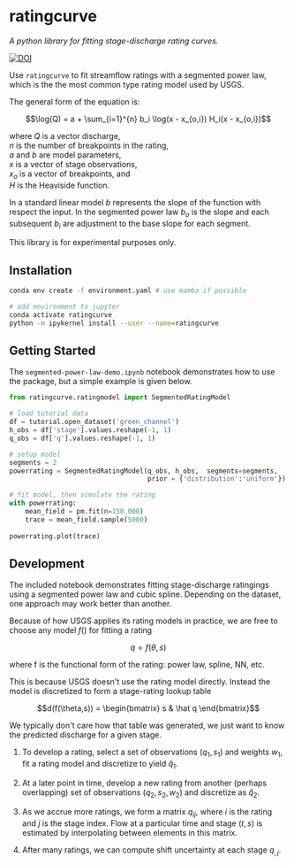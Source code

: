 # ratingcurve
*A python library for fitting stage-discharge rating curves.*

[![DOI](https://zenodo.org/badge/484096335.svg)](https://zenodo.org/badge/latestdoi/484096335)

Use `ratingcurve` to fit streamflow ratings with a segmented power law,
which is the the most common type rating model used by USGS.

The general form of the equation is:

$$\log(Q) = a + \sum_{i=1}^{n} b_i \log(x - x_{o,i}) H_i(x - x_{o,i})$$

where
$Q$ is a vector discharge, \
$n$ is the number of breakpoints in the rating, \
$a$ and $b$ are model parameters, \
$x$ is a vector of stage observations, \
$x_o$ is a vector of breakpoints, and \
$H$ is the Heaviside function.

In a standard linear model $b$ represents the slope of the function with respect the input.
In the segmented power law $b_o$ is the slope and each subsequent $b_i$ are adjustment to the base slope for each segment.

This library is for experimental purposes only.

## Installation

```sh
conda env create -f environment.yaml # use mamba if possible

# add environment to jupyter
conda activate ratingcurve
python -m ipykernel install --user --name=ratingcurve
```

## Getting Started
The `segmented-power-law-demo.ipynb` notebook demonstrates how to use the package,
but a simple example is given below.

```python
from ratingcurve.ratingmodel import SegmentedRatingModel

# load tutorial data
df = tutorial.open_dataset('green_channel')
h_obs = df['stage'].values.reshape(-1, 1)
q_obs = df['q'].values.reshape(-1, 1)

# setup model
segments = 2
powerrating = SegmentedRatingModel(q_obs, h_obs,  segments=segments,
                                   prior = {'distribution':'uniform'})

# fit model, then simulate the rating
with powerrating:
    mean_field = pm.fit(n=150_000)
    trace = mean_field.sample(5000)
    
powerrating.plot(trace)
```

##  Development
The included notebook demonstrates fitting stage-discharge ratingings using a segmented power law and cubic spline.
Depending on the dataset, one approach may work better than another. 

Because of how USGS applies its rating models in practice, we are free to choose any model $f()$ for fitting a rating

$$q = f(\theta,s)$$

where f is the functional form of the rating: power law, spline, NN, etc.

This is because USGS doesn't use the rating model directly.
Instead the model is discretized to form a stage-rating lookup table

$$d(f(\theta,s)) = \begin{bmatrix} s & \hat q \end{bmatrix}$$

We typically don't care how that table was generated,
we just want to know the predicted discharge for a given stage. 


1. To develop a rating, select a set of observations $(q_1, s_1)$ and weights $w_1$, fit a rating model and  discretize to yield $\hat q_1$.

1. At a later point in time, develop a new rating from another (perhaps overlapping) set of observations $(q_2, s_2, w_2)$ and discretize as $\hat q_2$.

1. As we accrue more ratings, we form a matrix $q_{ij}$, where $i$ is the rating and $j$ is the stage index. Flow at a particular time and stage  $(t, s)$ is estimated by interpolating between elements in this matrix.

1. After many ratings, we can compute shift uncertainty at each stage $q_{,j}$.
